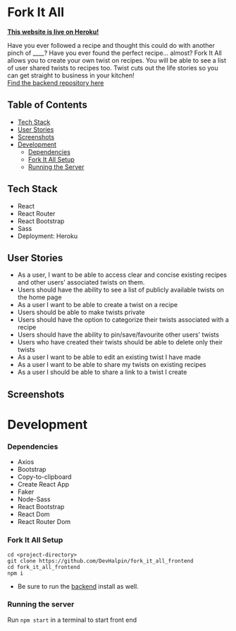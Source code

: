 # Fork It All

<b>[This website is live on Heroku!](https://fork-it-all.herokuapp.com/)</b>

Have you ever followed a recipe and thought this could do with another pinch of ____? Have you ever found the perfect recipe… almost? Fork It All allows you to create your own twist on recipes. You will be able to see a list of user shared twists to recipes too. Twist cuts out the life stories so you can get straight to business in your kitchen! <br/>
[Find the backend repository here](https://github.com/kelsi2/fork_it_all_backend)

## Table of Contents
  * [Tech Stack](#tech-stack)
  * [User Stories](#user-stories)
  * [Screenshots](#screenshots)
  * [Development](#development)
    * [Dependencies](#dependencies)
    * [Fork It All Setup](#fork-it-all-setup)
    * [Running the Server](#running-the-server)

## Tech Stack
  * React
  * React Router
  * React Bootstrap
  * Sass
  * Deployment: Heroku

## User Stories
  * As a user, I want to be able to access clear and concise existing recipes and other users' associated twists on them.
  * Users should have the ability to see a list of publicly available twists on the home page
  * As a user I want to be able to create a twist on a recipe
  * Users should be able to make twists private
  * Users should have the option to categorize their twists associated with a recipe
  * Users should have the ability to pin/save/favourite other users' twists
  * Users who have created their twists should be able to delete only their twists
  * As a user I want to be able to edit an existing twist I have made
  * As a user I want to be able to share my twists on existing recipes
  * As a user I should be able to share a link to a twist I create

## Screenshots

# Development
### Dependencies
  * Axios
  * Bootstrap
  * Copy-to-clipboard
  * Create React App
  * Faker
  * Node-Sass
  * React Bootstrap
  * React Dom
  * React Router Dom

### Fork It All Setup
```
cd <project-directory>
git clone https://github.com/DevHalpin/fork_it_all_frontend
cd fork_it_all_frontend
npm i
```
* Be sure to run the [backend](https://github.com/kelsi2/fork_it_all_backend) install as well.

### Running the server
Run ```npm start``` in a terminal to start front end
